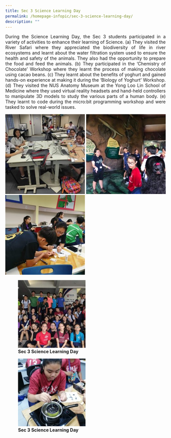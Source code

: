 ```yaml
---
title: Sec 3 Science Learning Day
permalink: /homepage-infopic/sec-3-science-learning-day/
description: ""
---
```

<p style="text-align: justify;"> During the Science Learning Day, the Sec 3 students participated in a variety of activities to enhance their learning of Science. (a) They visited the River Safari where they appreciated the biodiversity of life in river ecosystems and learnt about the water filtration system used to ensure the health and safety of the animals. They also had the opportunity to prepare the food and feed the animals. (b) They participated in the ‘Chemistry of Chocolate’ Workshop where they learnt the process of making chocolate using cacao beans. (c) They learnt about the benefits of yoghurt and gained hands-on experience at making it during the ‘Biology of Yoghurt’ Workshop. (d) They visited the NUS Anatomy Museum at the Yong Loo Lin School of Medicine where they used virtual reality headsets and hand-held controllers to manipulate 3D models to study the various parts of a human body. (e) They learnt to code during the micro:bit programming workshop and were tasked to solve real-world issues. </p>

![](/images/Sec%203%20science%20learning/Sec-3-Digital-Making-1-Ee-Leng-Elaine-Seah-250x250.jpeg)
![](/images/Sec%203%20science%20learning/Sec-3-River-Safari-1-Ee-Leng-Elaine-Seah-250x250.jpeg)
![](/images/Sec%203%20science%20learning/Sec-3-Yoghurt-2-Ee-Leng-Elaine-Seah-250x250.jpeg)
<figure>
	<a href="/images/Sec%203%20science%20learning/Sec-3-Anatomy-1-Ee-Leng-Elaine-Seah-250x250.jpeg" target = "_blank"> <img src="/images/Sec%203%20science%20learning/Sec-3-Anatomy-1-Ee-Leng-Elaine-Seah-250x250.jpeg"
     style="width:50%"></a>
<figcaption>
	<strong> Sec 3 Science Learning Day </strong>
	</figcaption>
</figure>

<figure>
	<a href="/images/Sec%203%20science%20learning/Sec-3-Choc-3-Ee-Leng-Elaine-Seah-250x250.jpeg" target = "_blank"> <img src="/images/Sec%203%20science%20learning/Sec-3-Choc-3-Ee-Leng-Elaine-Seah-250x250.jpeg"
     style="width:50%"></a>
<figcaption>
	<strong> Sec 3 Science Learning Day </strong>
	</figcaption>
</figure>